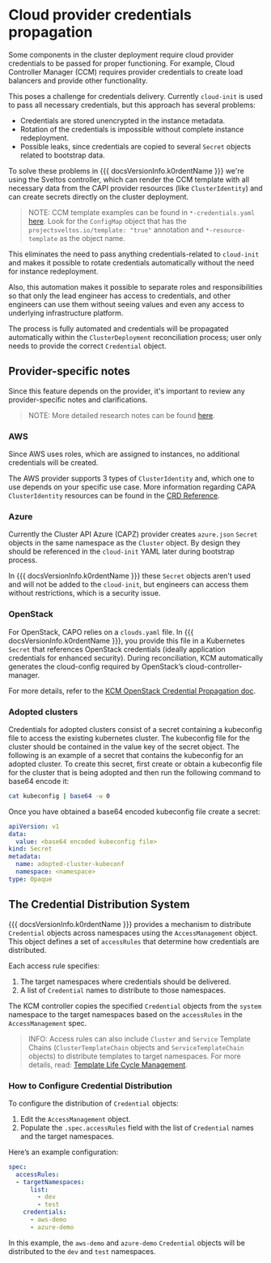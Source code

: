 # Cloud provider credentials propagation

Some components in the cluster deployment require cloud provider credentials to be
passed for proper functioning. For example, Cloud Controller Manager (CCM)
requires provider credentials to create load balancers and provide other
functionality.

This poses a challenge for credentials delivery. Currently `cloud-init` is used
to pass all necessary credentials, but this approach has several problems:

* Credentials are stored unencrypted in the instance metadata.
* Rotation of the credentials is impossible without complete instance
  redeployment.
* Possible leaks, since credentials are copied to several `Secret` objects
  related to bootstrap data.

To solve these problems in {{{ docsVersionInfo.k0rdentName }}} we're using the Sveltos controller, which can
render the CCM template with all necessary data from the CAPI provider resources (like
`ClusterIdentity`) and can create secrets directly on the cluster deployment.

> NOTE:
> CCM template examples can be found in `*-credentials.yaml` [here](https://github.com/k0rdent/kcm/tree/main/config/dev).
> Look for the `ConfigMap` object that has the `projectsveltos.io/template: "true"`
> annotation and `*-resource-template` as the object name.

This eliminates the need to pass anything credentials-related to `cloud-init`
and makes it possible to rotate credentials automatically without the need for
instance redeployment.

Also, this automation makes it possible to separate roles and responsibilities
so that only the lead engineer has access to credentials, and other engineers can
use them without seeing values and even any access to underlying
infrastructure platform.

The process is fully automated and credentials will be propagated automatically
within the `ClusterDeployment` reconciliation process; user only needs to provide
the correct `Credential` object.

## Provider-specific notes

Since this feature depends on the provider, it's important to review any provider-specific notes and clarifications.

> NOTE: 
> More detailed research notes can be found [here](https://github.com/k0rdent/kcm/issues/293).

### AWS

Since AWS uses roles, which are assigned to instances, no additional credentials
will be created.

The AWS provider supports 3 types of `ClusterIdentity` and, which one to use depends on
your specific use case. More information regarding CAPA `ClusterIdentity`
resources can be found in the [CRD Reference](https://cluster-api-aws.sigs.k8s.io/crd/).

### Azure

Currently the Cluster API Azure (CAPZ) provider creates `azure.json` `Secret` objects in the
same namespace as the `Cluster` object. By design they should be referenced in the
`cloud-init` YAML later during bootstrap process.

In {{{ docsVersionInfo.k0rdentName }}} these `Secret` objects aren't used and will not be added to the
`cloud-init`, but engineers can access them without restrictions, which is a security issue.

### OpenStack

For OpenStack, CAPO relies on a `clouds.yaml` file.
In {{{ docsVersionInfo.k0rdentName }}}, you provide this file in a Kubernetes `Secret` that references OpenStack credentials
(ideally application credentials for enhanced security). During reconciliation, KCM
automatically generates the cloud-config required by OpenStack’s cloud-controller-manager.

For more details, refer to the [KCM OpenStack Credential Propagation doc](https://github.com/k0rdent/kcm/blob/main/docs/dev.md#openstack).


### Adopted clusters

Credentials for adopted clusters consist of a secret containing a kubeconfig file to access the existing kubernetes cluster. 
The kubeconfig file for the cluster should be contained in the value key of the secret object. The following is an example of 
a secret that contains the kubeconfig for an adopted cluster. To create this secret, first create or obtain a kubeconfig file 
for the cluster that is being adopted and then run the following command to base64 encode it:

```bash
cat kubeconfig | base64 -w 0
```

Once you have obtained a base64 encoded kubeconfig file create a secret:

```yaml
apiVersion: v1
data:
  value: <base64 encoded kubeconfig file>
kind: Secret
metadata:
  name: adopted-cluster-kubeconf
  namespace: <namespace>
type: Opaque
```
## The Credential Distribution System

{{{ docsVersionInfo.k0rdentName }}} provides a mechanism to distribute `Credential` objects across namespaces using the
`AccessManagement` object. This object defines a set of `accessRules` that determine how credentials are distributed.

Each access rule specifies:

1. The target namespaces where credentials should be delivered.
2. A list of `Credential` names to distribute to those namespaces.

<!-- TODO show an example of the AccessManagement object. -->

The KCM controller copies the specified `Credential` objects from the `system` namespace to the target
namespaces based on the `accessRules` in the `AccessManagement` spec.

> INFO:
> Access rules can also include `Cluster` and `Service` Template Chains (`ClusterTemplateChain` objects and
> `ServiceTemplateChain` objects) to distribute templates to target namespaces.
> For more details, read: [Template Life Cycle Management](../../../reference/template/index.md).

### How to Configure Credential Distribution

To configure the distribution of `Credential` objects:

1. Edit the `AccessManagement` object.
2. Populate the `.spec.accessRules` field with the list of `Credential` names and the target namespaces.

Here’s an example configuration:

<!-- TODO show complete AccessManagement object. -->

```yaml
spec:
  accessRules:
  - targetNamespaces:
      list:
        - dev
        - test
    credentials:
      - aws-demo
      - azure-demo
```

In this example, the `aws-demo` and `azure-demo` `Credential` objects will be distributed to the `dev` and `test`
namespaces.


